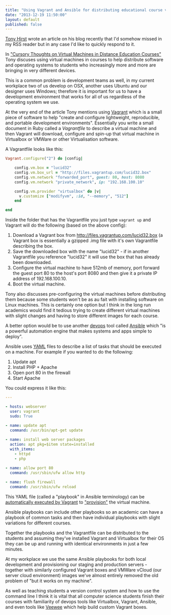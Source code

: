```yaml
---
title: "Using Vagrant and Ansible for distributing educational course virtual machines"
date: "2013-12-19 11:50:00"
layout: default
published: false
---
```



[Tony Hirst](http://blog.ouseful.info/2013/12/02/packaging-software-for-distance-learners-vms-101/) wrote an article on his blog recently that I'd somehow missed in my RSS reader but in any case I'd like to quickly respond to it.

In ["Cursory Thoughts on Virtual Machines in Distance Education Courses"](http://blog.ouseful.info/2013/12/02/packaging-software-for-distance-learners-vms-101/) Tony discuses using virtual machines in courses to help distribute software and operating systems to students who increasingly more and more are bringing in very different devices.

This is a common problem is development teams as well, in my current workplace two of us develop on OSX, another uses Ubuntu and our designer uses Windows; therefore it is important for us to have a development environment that works for all of us regardless of the operating system we use.

At the very end of the article Tony mentions using [Vagrant](http://vagrantup.com/) which is a small piece of software to help "create and configure lightweight, reproducible, and portable development environments". Essentially you write a small document in Ruby called a _Vagrantfile_ to describe a virtual machine and then Vagrant will download, configure and spin-up that virtual machine in Virtualbox or VMWare or other Virtualisation software. 

A Vagrantfile looks like this:

```ruby
Vagrant.configure("2") do |config|

    config.vm.box = "lucid32"
    config.vm.box_url = "http://files.vagrantup.com/lucid32.box"
    config.vm.network "forwarded_port", guest: 80, host: 8080
    config.vm.network "private_network", ip: "192.168.100.10"

    config.vm.provider "virtualbox" do |v|
      v.customize ["modifyvm", :id, "--memory", "512"]
    end

end
```

Inside the folder that has the Vagrantfile you just type `vagrant up` and Vagrant will do the following (based on the above config):

1. Download a Vagrant box from http://files.vagrantup.com/lucid32.box (a Vagrant box is essentially a gzipped .img file with it's own Vagrantfile describing the box.
2. Save the downloaded box with the name "lucid32" - if in another Vagrantfile you reference "lucid32" it will use the box that has already been downloaded.
3. Configure the virtual machine to have 512mb of memory, port forward the guest port 80 to the host's port 8080 and then give it a private IP address of 192.168.100.10.
4. Boot the virtual machine.

Tony also discusses pre-configuring the virtual machines before distributing them because some students won't be as au fait with installing software on Linux machines. This is certainly one option but I think in the long run academics would find it tedious trying to create different virtual machines with slight changes and having to store different images for each course.

A better option would be to use another [devops](http://en.wikipedia.org/wiki/DevOps) tool called [Ansible](http://www.ansibleworks.com/) which "is a powerful automation engine that makes systems and apps simple to deploy".

Ansible uses [YAML](http://en.wikipedia.org/wiki/YAML) files to describe a list of tasks that should be executed on a machine. For example if you wanted to do the following:

1. Update apt
2. Install PHP + Apache
3. Open port 80 in the firewall
4. Start Apache

You could express it like this:

```yaml
---

- hosts: webserver
  user: vagrant
  sudo: True

- name: update apt
  command: /usr/bin/apt-get update
  
- name: install web server packages
  action: apt pkg=$item state=installed
  with_items:
  	- httpd 
  	- php

- name: allow port 80
  command: /usr/sbin/ufw allow http
  
- name: flush firewall
  command: /usr/sbin/ufw reload

```

This YAML file (called a "playbook" in Ansible terminology) can be [automatically executed by Vagrant](http://docs.vagrantup.com/v2/provisioning/ansible.html) to ["provision"](http://en.wikipedia.org/wiki/Provisioning#Server_provisioning) the virtual machine.

Ansible playbooks can include other playbooks so an academic can have a playbook of common tasks and then have individual playbooks with slight variations for different courses.

Together the playbooks and the Vagrantfile can be distributed to the students and assuming they've installed Vagrant and Virtualbox for their OS they can be up and running with identical environments in just a few minutes.

At my workplace we use the same Ansible playbooks for both local development and provisioning our staging and production servers - together with similarly configured Vagrant boxes and VMWare vCloud (our server cloud environment) images we've almost entirely removed the old problem of "but it works on my machine".

As well as teaching students a version control system and how to use the command line I think it is vital that all computer science students finish their courses with familiarity of devops tools like Virtualbox, Vagrant, Ansible, and even tools like [Veewee](https://github.com/jedi4ever/veewee) which help build custom Vagrant boxes.
